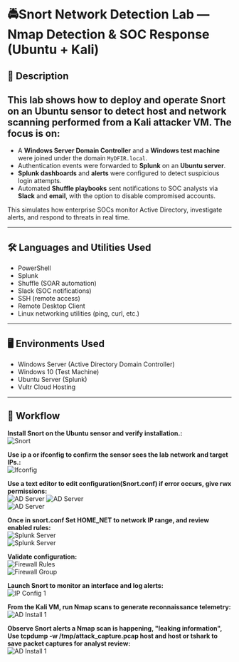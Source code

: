 # 🚔Snort Network Detection Lab — Nmap Detection & SOC Response (Ubuntu + Kali)

## 📖 Description  
## This lab shows how to deploy and operate Snort on an Ubuntu sensor to detect host and network scanning performed from a Kali attacker VM. The focus is on:
- A **Windows Server Domain Controller** and a **Windows test machine** were joined under the domain `MyDFIR.local`.  
- Authentication events were forwarded to **Splunk** on an **Ubuntu server**.  
- **Splunk dashboards** and **alerts** were configured to detect suspicious login attempts.  
- Automated **Shuffle playbooks** sent notifications to SOC analysts via **Slack** and **email**, with the option to disable compromised accounts.  

This simulates how enterprise SOCs monitor Active Directory, investigate alerts, and respond to threats in real time.  

---

## 🛠️ Languages and Utilities Used  

- PowerShell  
- Splunk  
- Shuffle (SOAR automation)  
- Slack (SOC notifications)  
- SSH (remote access)  
- Remote Desktop Client  
- Linux networking utilities (ping, curl, etc.)  

---

## 🖥️ Environments Used  

- Windows Server (Active Directory Domain Controller)  
- Windows 10 (Test Machine)  
- Ubuntu Server (Splunk)  
- Vultr Cloud Hosting  

---

## 🔄 Workflow  

**Install Snort on the Ubuntu sensor and verify installation.:**  
![Snort](https://i.imgur.com/Vju1f6s.png)  

**Use ip a or ifconfig to confirm the sensor sees the lab network and target IPs.:**  
![Ifconfig](https://i.imgur.com/NWT39Dt.png)  

**Use a text editor to edit configuration(Snort.conf) if error occurs, give rwx permissions:**  
![AD Server](https://i.imgur.com/rRFOQmb.png)
![AD Server](https://i.imgur.com/rMe01rs.png)  
![AD Server](https://i.imgur.com/s9mkG0u.png) 

**Once in snort.conf Set HOME_NET to network IP range, and review enabled rules:**  
![Splunk Server](https://i.imgur.com/VpB66FT.png)  
![Splunk Server](https://i.imgur.com/tSRqn6S.png)  

**Validate configuration:**  
![Firewall Rules](https://i.imgur.com/NfMKOdz.png)  
![Firewall Group](https://i.imgur.com/Ba5ByM5.png)  

**Launch Snort to monitor an interface and log alerts:**  
![IP Config 1](https://i.imgur.com/30HCEvR.png)  

**From the Kali VM, run Nmap scans to generate reconnaissance telemetry:**  
![AD Install 1](https://i.imgur.com/WsiDLqf.png)  

**Observe Snort alerts a Nmap scan is happening, "leaking information", Use tcpdump -w /tmp/attack_capture.pcap host <attacker-ip> and host <target-ip> or tshark to save packet captures for analyst review:**  
![AD Install 1](https://i.imgur.com/Wmu0AOb.png)  

